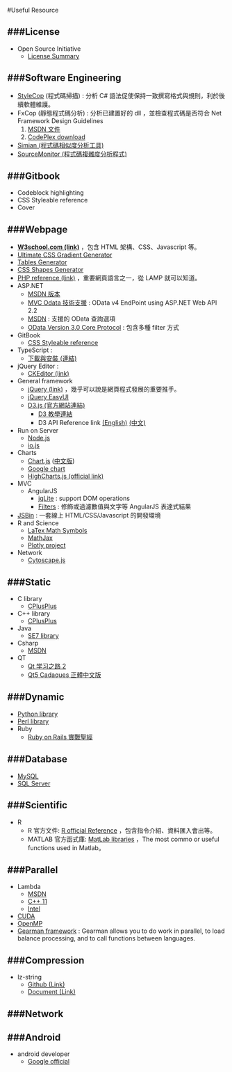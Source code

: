 #Useful Resource

<script type="text/javascript" src="js/general.js"></script>

###License
---
* Open Source Initiative
  * [License Summary](https://opensource.org/licenses/alphabetical)

###Software Engineering
---
* [StyleCop](http://stylecop.codeplex.com/) (程式碼掃描) : 分析 C# 語法促使保持一致撰寫格式與規則，利於後續軟體維護。
* FxCop (靜態程式碼分析) : 分析已建置好的 dll ，並檢查程式碼是否符合 Net Framework Design Guidelines
  1. [MSDN 文件](https://msdn.microsoft.com/en-us/library/bb429476.aspx)
  2. [CodePlex download](https://fxcopinstaller.codeplex.com/)
* [Simian (程式碼相似度分析工具)](http://www.harukizaemon.com/simian/)
* [SourceMonitor (程式碼複雜度分析程式)](http://www.campwoodsw.com/sourcemonitor.html)

###Gitbook
---

* Codeblock highlighting
* CSS Styleable reference
* Cover

###Webpage
---

* **[W3school.com (link)](http://www.w3schools.com/)** ，包含 HTML 架構、CSS、Javascript 等。
* [Ultimate CSS Gradient Generator](http://www.colorzilla.com/gradient-editor/)
* [Tables Generator](http://www.tablesgenerator.com/html_tables)
* [CSS Shapes Generator](https://coveloping.com/tools/css-shapes-generator)
* [PHP reference (link)](http://php.net/manual/en/language.references.php) ，重要網頁語言之一，從 LAMP 就可以知道。
* ASP.NET 
  * [MSDN 版本](https://msdn.microsoft.com/zh-tw/library/ms178463.aspx)
  * [MVC Odata 技術支援](http://www.asp.net/web-api/overview/odata-support-in-aspnet-web-api/odata-v4/create-an-odata-v4-endpoint) : OData v4 EndPoint using ASP.NET Web API 2.2
  * [MSDN](https://msdn.microsoft.com/library/azure/gg312156.aspx) : 支援的 OData 查詢選項
  * [OData Version 3.0 Core Protocol](http://www.odata.org/documentation/odata-version-3-0/odata-version-3-0-core-protocol/) : 包含多種 filter 方式 
* GitBook
  * [CSS Styleable reference](http://highlightjs.readthedocs.org/en/latest/css-classes-reference.html)
* TypeScript :
  * [下載與安裝 (連結)](http://www.typescriptlang.org/)
* jQuery Editor :
  * [CKEditor (link)](http://ckeditor.com/)
* General framework
  * [jQuery (link)](http://jquery.com/) ，幾乎可以說是網頁程式發展的重要推手。
  * [jQuery EasyUI](http://www.jeasyui.com/demo/main/index.php)
  * [D3.js (官方網站連結)](https://d3js.org/)
    * [D3 教學連結](https://github.com/mbostock/d3/wiki/Tutorials)
    * D3 API Reference link [(English)](https://github.com/mbostock/d3/wiki/API-Reference) [(中文)](https://github.com/mbostock/d3/wiki/API--%E4%B8%AD%E6%96%87%E6%89%8B%E5%86%8C)
* Run on Server
  * [Node.js](https://nodejs.org/en/)
  * [io.js](https://iojs.org/en/)
* Charts
  * [Chart.js](http://www.chartjs.org/) ([中文版](http://www.bootcss.com/p/chart.js/docs/))
  * [Google chart](https://google-developers.appspot.com/chart/interactive/docs/gallery)
  * [HighCharts.js (official link)](http://www.highcharts.com/)
* MVC
  * AngularJS
    * [jqLite](https://docs.angularjs.org/api/ng/function/angular.element) : support DOM operations
    * [Filters](http://docs.angularjs.org/guide/dev_guide.templates.filters) : 修飾或過濾數值與文字等 AngularJS 表達式結果
* [JSBin](http://jsbin.com/?html,output) : 一套線上 HTML/CSS/Javascript 的開發環境
* R and Science
  * [LaTex Math Symbols](http://web.ift.uib.no/Teori/KURS/WRK/TeX/symALL.html)
  * [MathJax](https://www.mathjax.org/)
  * [Plotly project](https://plot.ly/feed/)
* Network
  * [Cytoscape.js](http://js.cytoscape.org/)

###Static
---

* C library
  * [CPlusPlus](http://www.cplusplus.com/reference/clibrary/)
* C++ library
  * [CPlusPlus](http://www.cplusplus.com/reference/)
* Java
  * [SE7 library](http://docs.oracle.com/javase/7/docs/api/)
* Csharp
  * [MSDN](https://msdn.microsoft.com/en-us/library/aa287477.aspx)
* QT
  * [Qt 学习之路 2](http://www.devbean.net/2012/08/qt-study-road-2-catelog/)
  * [Qt5 Cadaques 正體中文版](https://ycheng.gitbooks.io/qt5_cadaques-zh_tw/content/index.html)

###Dynamic
---

* [Python library](https://docs.python.org/2/library/index.html)
* [Perl library](http://perldoc.perl.org/index.html)
* Ruby
  * [Ruby on Rails 實戰聖經](https://ihower.tw/rails4/ruby.html)

###Database
---

* [MySQL](http://dev.mysql.com/doc/)
* [SQL Server](https://msdn.microsoft.com/library/mt590198.aspx)

###Scientific
---

* R
  * R 官方文件: [R official Reference](https://cran.r-project.org/manuals.html) ，包含指令介紹、資料匯入會出等。
  * MATLAB 官方函式庫: [MatLab libraries](http://www.mathworks.com/help/matlab/functionlist.html?requestedDomain=www.mathworks.com) ，The most commo or useful functions used in Matlab。

###Parallel
---

* Lambda
  * [MSDN](https://msdn.microsoft.com/en-us/library/dd293603.aspx)
  * [C++ 11](http://en.cppreference.com/w/cpp/language/lambda)
  * [Intel](https://software.intel.com/en-us/intel-sdp-home)
* [CUDA](http://docs.nvidia.com/cuda/)
* [OpenMP](https://computing.llnl.gov/tutorials/openMP/)
* [Gearman framework](http://gearman.org/) : Gearman allows you to do work in parallel, to load balance processing, and to call functions between languages.

###Compression
---
* lz-string
  * [Github (Link)](https://github.com/pieroxy/lz-string)
  * [Document (Link)](http://pieroxy.net/blog/pages/lz-string/index.html)

###Network
---


###Android
---

* android developer
  * [Google official](https://developer.android.com/index.html)







